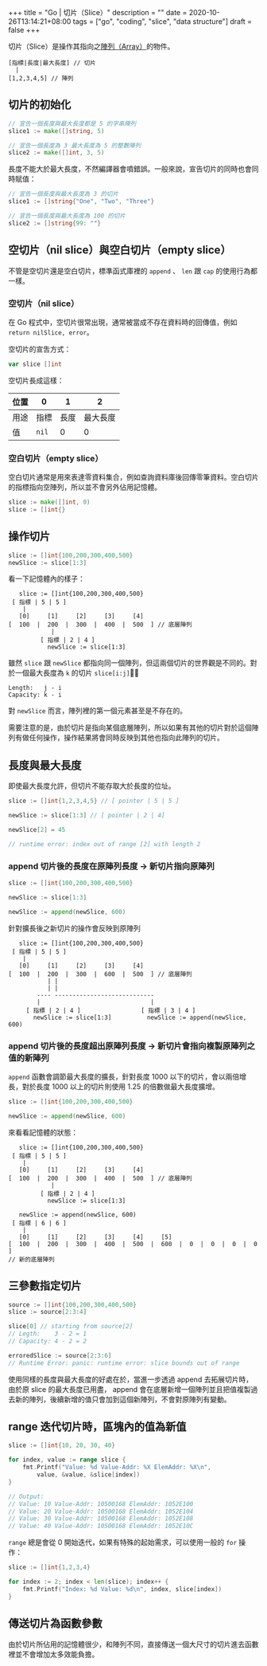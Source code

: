 +++
title = "Go | 切片（Slice）"
description = ""
date = 2020-10-26T13:14:21+08:00
tags = ["go", "coding", "slice", "data structure"]
draft = false
+++

切片（Slice）是操作其指向之[陣列（Array）](/posts/go-array/)的物件。

```
[指標|長度|最大長度] // 切片
  |
[1,2,3,4,5] // 陣列
```

## 切片的初始化

```go
// 宣告一個長度與最大長度都是 5 的字串陣列
slice1 := make([]string, 5)

// 宣告一個長度為 3 最大長度為 5 的整數陣列
slice2 := make([]int, 3, 5)
```

長度不能大於最大長度，不然編譯器會噴錯誤。一般來說，宣告切片的同時也會同時賦值：

```go
// 宣告一個長度與最大長度為 3 的切片
slice1 := []string{"One", "Two", "Three"}

// 宣告一個長度與最大長度為 100 的切片
slice2 := []string{99: ""}
```

## 空切片（nil slice）與空白切片（empty slice）

不管是空切片還是空白切片，標準函式庫裡的 `append` 、 `len` 跟 `cap` 的使用行為都一樣。

### 空切片（nil slice）

在 Go 程式中，空切片很常出現，通常被當成不存在資料時的回傳值，例如 `return nilSlice, error`。

空切片的宣吿方式：

```go
var slice []int
```

空切片長成這樣：

|位置|0|1|2|
|--------|-|-|-|
|用途|指標|長度|最大長度|
|值|`nil`|0|0|

### 空白切片（empty slice）

空白切片通常是用來表達零資料集合，例如查詢資料庫後回傳零筆資料。空白切片的指標指向空陣列，所以並不會另外佔用記憶體。

```go
slice := make([]int, 0)
slice := []int{}
```

## 操作切片

```go
slice := []int{100,200,300,400,500}
newSlice := slice[1:3]
```

看一下記憶體內的樣子：

```
   slice := []int{100,200,300,400,500}
 [ 指標 | 5 | 5 ]
    |
   [0]     [1]     [2]     [3]     [4]
[  100  |  200  |  300  |  400  |  500  ] // 底層陣列
            |
         [ 指標 | 2 | 4 ]
           newSlice := slice[1:3]
```

雖然 `slice` 跟 `newSlice` 都指向同一個陣列，但這兩個切片的世界觀是不同的。對於一個最大長度為 `k` 的切片 `slice[i:j]`：

```
Length:   j - i
Capacity: k - i
```

對 `newSlice` 而言，陣列裡的第一個元素甚至是不存在的。

需要注意的是，由於切片是指向某個底層陣列，所以如果有其他的切片對於這個陣列有做任何操作，操作結果將會同時反映到其他也指向此陣列的切片。

## 長度與最大長度

即使最大長度允許，但切片不能存取大於長度的位址。

```go
slice := []int{1,2,3,4,5} // [ pointer | 5 | 5 ]

newSlice := slice[1:3] // [ pointer | 2 | 4]

newSlice[2] = 45

// runtime error: index out of range [2] with length 2
```

### append 切片後的長度在原陣列長度 -> 新切片指向原陣列

```go
slice := []int{100,200,300,400,500}

newSlice := slice[1:3]

newSlice := append(newSlice, 600)
```

針對擴長後之新切片的操作會反映到原陣列

```
   slice := []int{100,200,300,400,500}
 [ 指標 | 5 | 5 ]
    |
   [0]     [1]     [2]     [3]     [4]
[  100  |  200  |  300  |  600  |  500  ] // 底層陣列
           | |
           | |
        ---- ----------------------------
        |                               |
     [ 指標 | 2 | 4 ]                 [ 指標 | 3 | 4 ]
       newSlice := slice[1:3]          newSlice := append(newSlice, 600)
```

### append 切片後的長度超出原陣列長度 -> 新切片會指向複製原陣列之值的新陣列

`append` 函數會調節最大長度的擴長，針對長度 1000 以下的切片，會以兩倍增長，對於長度 1000 以上的切片則使用 1.25 的倍數做最大長度擴增。

```go
slice := []int{100,200,300,400,500}

newSlice := append(newSlice, 600)
```

來看看記憶體的狀態：

```
   slice := []int{100,200,300,400,500}
 [ 指標 | 5 | 5 ]
    |
   [0]     [1]     [2]     [3]     [4]
[  100  |  200  |  300  |  400  |  500  ] // 底層陣列
            |
         [ 指標 | 2 | 4 ]
           newSlice := slice[1:3]

   newSlice := append(newSlice, 600)
 [ 指標 | 6 | 6 ]
    |
   [0]     [1]     [2]     [3]     [4]     [5]
[  100  |  200  |  300  |  400  |  500  |  600  |  0  |  0  |  0  |  0  ]
// 新的底層陣列
```

## 三參數指定切片

```go
source := []int{100,200,300,400,500}
slice := source[2:3:4]

slice[0] // starting from source[2]
// Legth:    3 - 2 = 1
// Capacity: 4 - 2 = 2

erroredSlice := source[2:3:6]
// Runtime Error: panic: runtime error: slice bounds out of range
```

使用同樣的長度與最大長度的好處在於，當進一步透過 append 去拓展切片時，由於原 slice 的最大長度已用盡， append 會在底層新增一個陣列並且把值複製過去新的陣列，後續新增的值只會加到這個新陣列，不會對原陣列有變動。

## range 迭代切片時，區塊內的值為新值

``` go
slice := []int{10, 20, 30, 40}

for index, value := range slice {
    fmt.Printf("Value: %d Value-Addr: %X ElemAddr: %X\n",
        value, &value, &slice[index])
}

// Output:
// Value: 10 Value-Addr: 10500168 ElemAddr: 1052E100
// Value: 20 Value-Addr: 10500168 ElemAddr: 1052E104
// Value: 30 Value-Addr: 10500168 ElemAddr: 1052E108
// Value: 40 Value-Addr: 10500168 ElemAddr: 1052E10C
```

`range` 總是會從 0 開始迭代，如果有特殊的起始需求，可以使用一般的 `for` 操作：

```go
slice := []int{1,2,3,4}

for index := 2; index < len(slice); index++ {
    fmt.Printf("Index: %d Value: %d\n", index, slice[index])
}
```

## 傳送切片為函數參數

由於切片所佔用的記憶體很少，和陣列不同，直接傳送一個大尺寸的切片進去函數裡並不會增加太多效能負擔。
